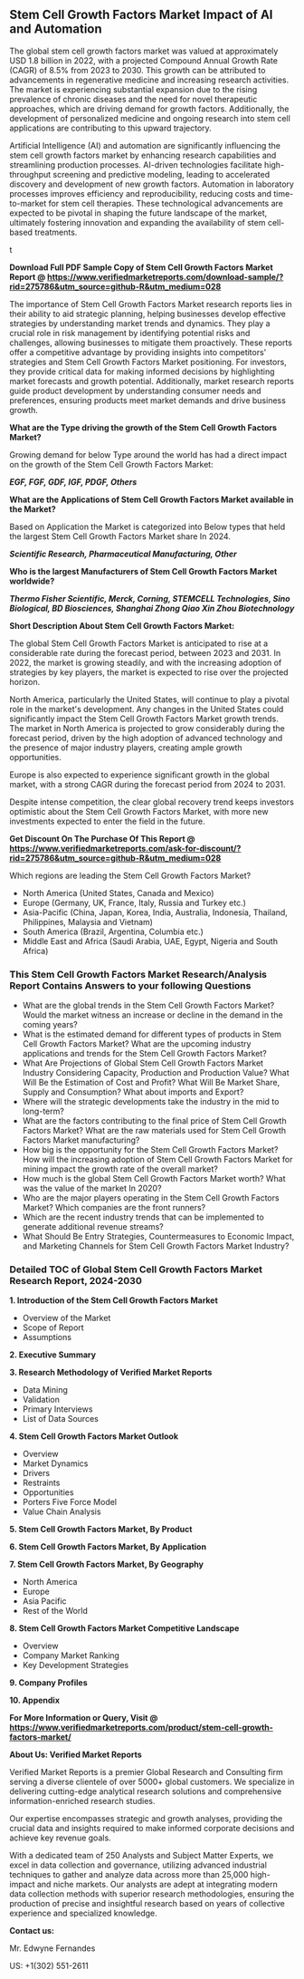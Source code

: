 <h2>Stem Cell Growth Factors Market Impact of AI and Automation</h2><p>The global stem cell growth factors market was valued at approximately USD 1.8 billion in 2022, with a projected Compound Annual Growth Rate (CAGR) of 8.5% from 2023 to 2030. This growth can be attributed to advancements in regenerative medicine and increasing research activities. The market is experiencing substantial expansion due to the rising prevalence of chronic diseases and the need for novel therapeutic approaches, which are driving demand for growth factors. Additionally, the development of personalized medicine and ongoing research into stem cell applications are contributing to this upward trajectory.</p><p>Artificial Intelligence (AI) and automation are significantly influencing the stem cell growth factors market by enhancing research capabilities and streamlining production processes. AI-driven technologies facilitate high-throughput screening and predictive modeling, leading to accelerated discovery and development of new growth factors. Automation in laboratory processes improves efficiency and reproducibility, reducing costs and time-to-market for stem cell therapies. These technological advancements are expected to be pivotal in shaping the future landscape of the market, ultimately fostering innovation and expanding the availability of stem cell-based treatments.</p>t</p><p id="" class=""><strong>Download Full PDF Sample Copy of Stem Cell Growth Factors Market Report @ <a href="https://www.verifiedmarketreports.com/download-sample/?rid=275786&utm_source=github-R&utm_medium=028" target="_blank">https://www.verifiedmarketreports.com/download-sample/?rid=275786&utm_source=github-R&utm_medium=028</a></strong></p><p>The importance of&nbsp;Stem Cell Growth Factors Market research reports lies in their ability to aid strategic planning, helping businesses develop effective strategies by understanding market trends and dynamics. They play a crucial role in risk management by identifying potential risks and challenges, allowing businesses to mitigate them proactively. These reports offer a competitive advantage by providing insights into competitors' strategies and Stem Cell Growth Factors Market positioning. For investors, they provide critical data for making informed decisions by highlighting market forecasts and growth potential. Additionally, market research reports guide product development by understanding consumer needs and preferences, ensuring products meet market demands and drive business growth.</p><p><strong>What are the&nbsp;Type driving the growth of the Stem Cell Growth Factors Market?</strong></p><p id="" class="">Growing demand for below Type around the world has had a direct impact on the growth of the Stem Cell Growth Factors Market:</p><em><strong>EGF, FGF, GDF, IGF, PDGF, Others</strong></em></p><strong>What are the&nbsp;Applications&nbsp;of Stem Cell Growth Factors Market available in the Market?</strong></p><p id="" class="">Based on Application the Market is categorized into Below types that held the largest Stem Cell Growth Factors Market share In 2024.</p><em><strong>Scientific Research, Pharmaceutical Manufacturing, Other</strong></em></p><strong>Who is the largest Manufacturers of Stem Cell Growth Factors Market worldwide?</strong></p><p><em><strong>Thermo Fisher Scientific, Merck, Corning, STEMCELL Technologies, Sino Biological, BD Biosciences, Shanghai Zhong Qiao Xin Zhou Biotechnology</strong></em></p><p id="" class=""><strong>Short Description About Stem Cell Growth Factors Market:</strong></p><p>The global Stem Cell Growth Factors Market is anticipated to rise at a considerable rate during the forecast period, between 2023 and 2031. In 2022, the market is growing steadily, and with the increasing adoption of strategies by key players, the market is expected to rise over the projected horizon.</p><p>North America, particularly the United States, will continue to play a pivotal role in the market's development. Any changes in the United States could significantly impact the Stem Cell Growth Factors Market growth trends. The market in North America is projected to grow considerably during the forecast period, driven by the high adoption of advanced technology and the presence of major industry players, creating ample growth opportunities.</p><p>Europe is also expected to experience significant growth in the global market, with a strong CAGR during the forecast period from 2024 to 2031.</p><p>Despite intense competition, the clear global recovery trend keeps investors optimistic about the Stem Cell Growth Factors Market, with more new investments expected to enter the field in the future.</p><p id="" class=""><strong>Get Discount On The Purchase Of This Report @ <a href="https://www.verifiedmarketreports.com/ask-for-discount/?rid=275786&utm_source=github-R&utm_medium=028" target="_blank">https://www.verifiedmarketreports.com/ask-for-discount/?rid=275786&utm_source=github-R&utm_medium=028</a></strong></p>Which regions are leading the Stem Cell Growth Factors Market?</p><ul><li>North America (United States, Canada and Mexico)</li><li>Europe (Germany, UK, France, Italy, Russia and Turkey etc.)</li><li>Asia-Pacific (China, Japan, Korea, India, Australia, Indonesia, Thailand, Philippines, Malaysia and Vietnam)</li><li>South America (Brazil, Argentina, Columbia etc.)</li><li>Middle East and Africa (Saudi Arabia, UAE, Egypt, Nigeria and South Africa)</li></ul><h3 id="" class="">This Stem Cell Growth Factors Market Research/Analysis Report Contains Answers to your following Questions</h3><ul><li>What are the global trends in the Stem Cell Growth Factors Market? Would the market witness an increase or decline in the demand in the coming years?</li><li>What is the estimated demand for different types of products in Stem Cell Growth Factors Market? What are the upcoming industry applications and trends for the Stem Cell Growth Factors Market?</li><li>What Are Projections of Global Stem Cell Growth Factors Market Industry Considering Capacity, Production and Production Value? What Will Be the Estimation of Cost and Profit? What Will Be Market Share, Supply and Consumption? What about imports and Export?</li><li>Where will the strategic developments take the industry in the mid to long-term?</li><li>What are the factors contributing to the final price of Stem Cell Growth Factors Market? What are the raw materials used for Stem Cell Growth Factors Market manufacturing?</li><li>How big is the opportunity for the Stem Cell Growth Factors Market? How will the increasing adoption of Stem Cell Growth Factors Market for mining impact the growth rate of the overall market?</li><li>How much is the global Stem Cell Growth Factors Market worth? What was the value of the market In 2020?</li><li>Who are the major players operating in the Stem Cell Growth Factors Market? Which companies are the front runners?</li><li>Which are the recent industry trends that can be implemented to generate additional revenue streams?</li><li>What Should Be Entry Strategies, Countermeasures to Economic Impact, and Marketing Channels for Stem Cell Growth Factors Market Industry?</li></ul><h3 id="" class="">Detailed TOC of Global Stem Cell Growth Factors Market Research Report, 2024-2030</h3><p id="" class=""><strong>1. Introduction of the Stem Cell Growth Factors Market</strong></p><ul><li>Overview of the Market</li><li>Scope of Report</li><li>Assumptions</li></ul><p id="" class=""><strong>2. Executive Summary</strong></p><p id="" class=""><strong>3. Research Methodology of Verified Market Reports</strong></p><ul><li>Data Mining</li><li>Validation</li><li>Primary Interviews</li><li>List of Data Sources</li></ul><p id="" class=""><strong>4. Stem Cell Growth Factors Market Outlook</strong></p><ul><li>Overview</li><li>Market Dynamics</li><li>Drivers</li><li>Restraints</li><li>Opportunities</li><li>Porters Five Force Model</li><li>Value Chain Analysis</li></ul><p id="" class=""><strong>5. Stem Cell Growth Factors Market, By Product</strong></p><p id="" class=""><strong>6. Stem Cell Growth Factors Market, By Application</strong></p><p id="" class=""><strong>7. Stem Cell Growth Factors Market, By Geography</strong></p><ul><li>North America</li><li>Europe</li><li>Asia Pacific</li><li>Rest of the World</li></ul><p id="" class=""><strong>8. Stem Cell Growth Factors Market Competitive Landscape</strong></p><ul><li>Overview</li><li>Company Market Ranking</li><li>Key Development Strategies</li></ul><p id="" class=""><strong>9. Company Profiles</strong></p><p id="" class=""><strong>10. Appendix</strong></p><p id="" class=""><strong>For More Information or Query, Visit @ <a href="https://www.verifiedmarketreports.com/product/stem-cell-growth-factors-market/" target="_blank">https://www.verifiedmarketreports.com/product/stem-cell-growth-factors-market/</a></strong></p><p id="" class=""><strong>About Us: Verified Market Reports</strong></p><p id="" class="">Verified Market Reports is a premier Global Research and Consulting firm serving a diverse clientele of over 5000+ global customers. We specialize in delivering cutting-edge analytical research solutions and comprehensive information-enriched research studies.</p><p id="" class="">Our expertise encompasses strategic and growth analyses, providing the crucial data and insights required to make informed corporate decisions and achieve key revenue goals.</p><p id="" class="">With a dedicated team of 250 Analysts and Subject Matter Experts, we excel in data collection and governance, utilizing advanced industrial techniques to gather and analyze data across more than 25,000 high-impact and niche markets. Our analysts are adept at integrating modern data collection methods with superior research methodologies, ensuring the production of precise and insightful research based on years of collective experience and specialized knowledge.</p><p id="" class=""><strong>Contact us:</strong></p><p id="" class="">Mr. Edwyne Fernandes</p><p id="" class="">US: +1(302) 551-2611</p>